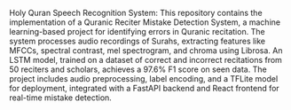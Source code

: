 Holy Quran Speech Recognition System:
This repository contains the implementation of a Quranic Reciter Mistake Detection System, a machine learning-based project for identifying errors in Quranic recitation. The system processes audio recordings of Surahs, extracting features like MFCCs, spectral contrast, mel spectrogram, and chroma using Librosa. An LSTM model, trained on a dataset of correct and incorrect recitations from 50 reciters and scholars, achieves a 97.6% F1 score on seen data. The project includes audio preprocessing, label encoding, and a TFLite model for deployment, integrated with a FastAPI backend and React frontend for real-time mistake detection. 
